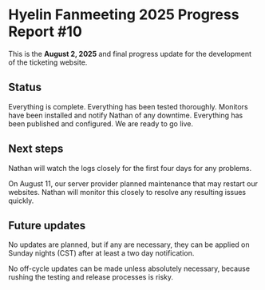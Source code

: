 # Hyelin Fanmeeting 2025 Progress Report #10

This is the **August 2, 2025** and final progress update for the development of the ticketing website.

## Status

Everything is complete. Everything has been tested thoroughly. Monitors have been installed and notify Nathan of any downtime. Everything has been published and configured. We are ready to go live.

## Next steps

Nathan will watch the logs closely for the first four days for any problems.

On August 11, our server provider planned maintenance that may restart our websites. Nathan will monitor this closely to resolve any resulting issues quickly.

## Future updates

No updates are planned, but if any are necessary, they can be applied on Sunday nights (CST) after at least a two day notification.

No off-cycle updates can be made unless absolutely necessary, because rushing the testing and release processes is risky.
